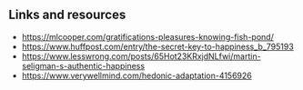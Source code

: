 

## Links and resources
- https://mlcooper.com/gratifications-pleasures-knowing-fish-pond/
- https://www.huffpost.com/entry/the-secret-key-to-happiness_b_795193
- https://www.lesswrong.com/posts/65Hot23KRxjdNLfwi/martin-seligman-s-authentic-happiness
- https://www.verywellmind.com/hedonic-adaptation-4156926